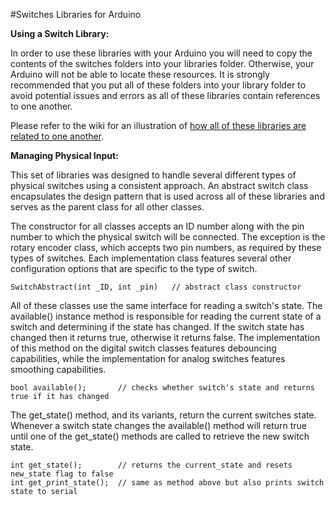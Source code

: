 #Switches Libraries for Arduino

**Using a Switch Library:**  
  
In order to use these libraries with your Arduino you will need to copy the contents of the switches folders into your libraries folder. Otherwise, your Arduino will not be able to locate these resources. It is strongly recommended that you put all of these folders into your library folder to avoid potential issues and errors as all of these libraries contain references to one another.

Please refer to the wiki for an illustration of [how all of these libraries are related to one another](https://github.com/julioterra/Switches/wiki/Switches-Libraries:-Class-Hierarchy).

**Managing Physical Input:**  
  
This set of libraries was designed to handle several different types of physical switches using a consistent approach. An abstract switch class encapsulates the design pattern that is used across all of these libraries and serves as the parent class for all other classes.

The constructor for all classes accepts an ID number along with the pin number to which the physical switch will be connected. The exception is the rotary encoder class, which accepts two pin numbers, as required by these types of switches. Each implementation class features several other configuration options that are specific to the type of switch.

    SwitchAbstract(int _ID, int _pin)	// abstract class constructor  
  
All of these classes use the same interface for reading a switch's state. The available() instance method is responsible for reading the current state of a switch and determining if the state has changed. If the switch state has changed then it returns true, otherwise it returns false. The implementation of this method on the digital switch classes features debouncing capabilities, while the implementation for analog switches features smoothing capabilities.  
  
    bool available();       // checks whether switch's state and returns true if it has changed  
  
The get_state() method, and its variants, return the current switches state. Whenever a switch state changes the available() method will return true until one of the get\_state() methods are called to retrieve the new switch state.

    int get_state();        // returns the current_state and resets new_state flag to false
    int get_print_state();  // same as method above but also prints switch state to serial